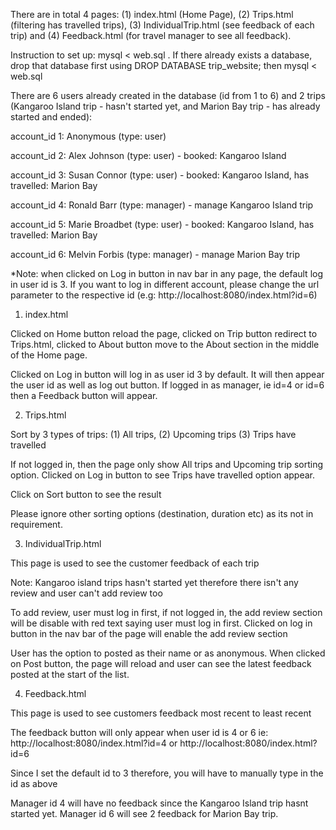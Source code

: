 There are in total 4 pages: (1) index.html (Home Page), (2) Trips.html (filtering has travelled trips), (3) IndividualTrip.html (see feedback of each trip) and (4) Feedback.html (for travel manager to see all feedback).


Instruction to set up: mysql < web.sql . If there already exists a database, drop that database first using DROP DATABASE trip_website; then mysql < web.sql


There are 6 users already created in the database (id from 1 to 6) and 2 trips (Kangaroo Island trip - hasn't started yet, and Marion Bay trip - has already started and ended):


account_id 1: Anonymous (type: user)

account_id 2: Alex Johnson (type: user) - booked: Kangaroo Island

account_id 3: Susan Connor (type: user) - booked: Kangaroo Island, has travelled: Marion Bay

account_id 4: Ronald Barr (type: manager) - manage Kangaroo Island trip

account_id 5: Marie Broadbet (type: user) - booked: Kangaroo Island, has travelled: Marion Bay

account_id 6: Melvin Forbis (type: manager) - manage Marion Bay trip


*Note: when clicked on Log in button in nav bar in any page, the default log in user id is 3. If you want to log in different account, please change the url parameter to the respective id (e.g: http://localhost:8080/index.html?id=6)


1. index.html


Clicked on Home button reload the page, clicked on Trip button redirect to Trips.html, clicked to About button move to the About section in the middle of the Home page.

Clicked on Log in button will log in as user id 3 by default. It will then appear the user id as well as log out button. If logged in as manager, ie id=4 or id=6 then a Feedback button will appear.


2. Trips.html


Sort by 3 types of trips: (1) All trips, (2) Upcoming trips (3) Trips have travelled

If not logged in, then the page only show All trips and Upcoming trip sorting option. Clicked on Log in button to see Trips have travelled option appear.

Click on Sort button to see the result

Please ignore other sorting options (destination, duration etc) as its not in requirement.


3. IndividualTrip.html


This page is used to see the customer feedback of each trip

Note: Kangaroo island trips hasn't started yet therefore there isn't any review and user can't add review too

To add review, user must log in first, if not logged in, the add review section will be disable with red text saying user must log in first. Clicked on log in button in the nav bar of the page will enable the add review section

User has the option to posted as their name or as anonymous. When clicked on Post button, the page will reload and user can see the latest feedback posted at the start of the list.


4. Feedback.html


This page is used to see customers feedback most recent to least recent

The feedback button will only appear when user id is 4 or 6 ie: http://localhost:8080/index.html?id=4 or http://localhost:8080/index.html?id=6

Since I set the default id to 3 therefore, you will have to manually type in the id as above

Manager id 4 will have no feedback since the Kangaroo Island trip hasnt started yet. Manager id 6 will see 2 feedback for Marion Bay trip.
